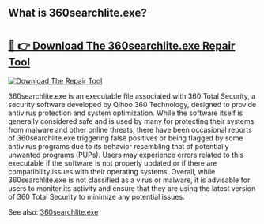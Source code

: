 ## What is 360searchlite.exe? 

# <h2><a href="https://exedetect.com/download.php?360searchlite.exe">🔗 👉 Download The 360searchlite.exe Repair Tool</a></h2>

[![Download The Repair Tool](https://exedetect.com/download-button.jpg)](https://exedetect.com/download.php?360searchlite.exe)

360searchlite.exe is an executable file associated with 360 Total Security, a security software developed by Qihoo 360 Technology, designed to provide antivirus protection and system optimization. While the software itself is generally considered safe and is used by many for protecting their systems from malware and other online threats, there have been occasional reports of 360searchlite.exe triggering false positives or being flagged by some antivirus programs due to its behavior resembling that of potentially unwanted programs (PUPs). Users may experience errors related to this executable if the software is not properly updated or if there are compatibility issues with their operating systems. Overall, while 360searchlite.exe is not classified as a virus or malware, it is advisable for users to monitor its activity and ensure that they are using the latest version of 360 Total Security to minimize any potential issues.

See also: <a href="https://execheck.com/360searchliteexe.php">360searchlite.exe</a>